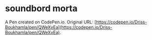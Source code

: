 # soundbord morta 

A Pen created on CodePen.io. Original URL: [https://codepen.io/Driss-Boukhamla/pen/QWeXvEa](https://codepen.io/Driss-Boukhamla/pen/QWeXvEa).

